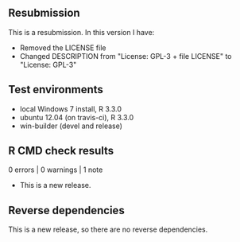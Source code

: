 ## Resubmission
This is a resubmission. In this version I have:

* Removed the LICENSE file
* Changed DESCRIPTION from "License: GPL-3 + file LICENSE" to "License: GPL-3"

## Test environments
* local Windows 7 install, R 3.3.0
* ubuntu 12.04 (on travis-ci), R 3.3.0
* win-builder (devel and release)


## R CMD check results

0 errors | 0 warnings | 1 note

* This is a new release.

## Reverse dependencies

This is a new release, so there are no reverse dependencies.

